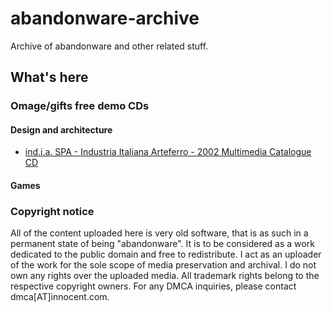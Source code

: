 # abandonware-archive
Archive of abandonware and other related stuff.

## What's here
### Omage/gifts free demo CDs
#### Design and architecture
- [ind.i.a. SPA - Industria Italiana Arteferro - 2002 Multimedia Catalogue CD](https://github.com/andrigamerita/abandonware-archive/releases/tag/india-SPA-2002)
#### Games

### Copyright notice
All of the content uploaded here is very old software, that is as such in a permanent state of being "abandonware". It is to be considered as a work dedicated to the public domain and free to redistribute. I act as an uploader of the work for the sole scope of media preservation and archival. I do not own any rights over the uploaded media. All trademark rights belong to the respective copyright owners.
For any DMCA inquiries, please contact dmca[AT]innocent.com.
